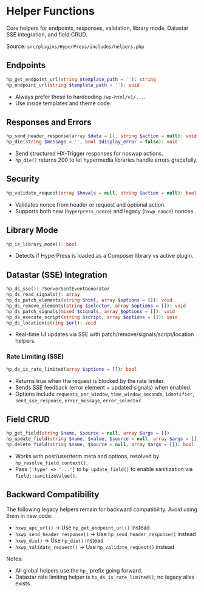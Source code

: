 # Helper Functions

Core helpers for endpoints, responses, validation, library mode, Datastar SSE integration, and field CRUD.

Source: `src/plugins/HyperPress/includes/helpers.php`

## Endpoints

```php
hp_get_endpoint_url(string $template_path = ''): string
hp_endpoint_url(string $template_path = ''): void
```

- Always prefer these to hardcoding `/wp-html/v1/...`.
- Use inside templates and theme code.

## Responses and Errors

```php
hp_send_header_response(array $data = [], string $action = null): void
hp_die(string $message = '', bool $display_error = false): void
```

- Send structured HX-Trigger responses for noswap actions.
- `hp_die()` returns 200 to let hypermedia libraries handle errors gracefully.

## Security

```php
hp_validate_request(array $hmvals = null, string $action = null): bool
```

- Validates nonce from header or request and optional action.
- Supports both new (`hyperpress_nonce`) and legacy (`hxwp_nonce`) nonces.

## Library Mode

```php
hp_is_library_mode(): bool
```

- Detects if HyperPress is loaded as a Composer library vs active plugin.

## Datastar (SSE) Integration

```php
hp_ds_sse(): ?ServerSentEventGenerator
hp_ds_read_signals(): array
hp_ds_patch_elements(string $html, array $options = []): void
hp_ds_remove_elements(string $selector, array $options = []): void
hp_ds_patch_signals(mixed $signals, array $options = []): void
hp_ds_execute_script(string $script, array $options = []): void
hp_ds_location(string $url): void
```

- Real-time UI updates via SSE with patch/remove/signals/script/location helpers.

### Rate Limiting (SSE)

```php
hp_ds_is_rate_limited(array $options = []): bool
```

- Returns true when the request is blocked by the rate limiter.
- Sends SSE feedback (error element + updated signals) when enabled.
- Options include `requests_per_window`, `time_window_seconds`, `identifier`, `send_sse_response`, `error_message`, `error_selector`.

## Field CRUD

```php
hp_get_field(string $name, $source = null, array $args = [])
hp_update_field(string $name, $value, $source = null, array $args = []): bool
hp_delete_field(string $name, $source = null, array $args = []): bool
```

- Works with post/user/term meta and options, resolved by `hp_resolve_field_context()`.
- Pass `['type' => '...']` to `hp_update_field()` to enable sanitization via `Field::sanitizeValue()`.

## Backward Compatibility

The following legacy helpers remain for backward compatibility. Avoid using them in new code:

- `hxwp_api_url()` → Use `hp_get_endpoint_url()` instead
- `hxwp_send_header_response()` → Use `hp_send_header_response()` instead
- `hxwp_die()` → Use `hp_die()` instead
- `hxwp_validate_request()` → Use `hp_validate_request()` instead

Notes:
- All global helpers use the `hp_` prefix going forward.
- Datastar rate limiting helper is `hp_ds_is_rate_limited()`; no legacy alias exists.
